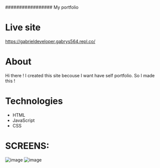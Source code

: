 #################  My portfolio

# Live site
https://gabrieldeveloper.gabrys564.repl.co/

# About

Hi there ! I created this site becouse I want have self portfolio. So I made this !

# Technologies
- HTML
- JavaScript
- CSS
# SCREENS:
![image](https://user-images.githubusercontent.com/110058841/236639839-445706d2-40ec-41ff-8e46-e30e8de214a9.png)
![image](https://user-images.githubusercontent.com/110058841/236639874-fe7cc0e2-e5df-4830-89b9-8a063d2d347f.png)

